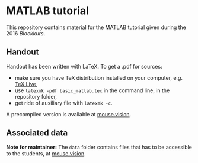 # MATLAB tutorial

This repository contains material for the MATLAB tutorial given during the 2016
*Blockkurs*.


## Handout

Handout has been written with LaTeX. To get a .pdf for sources:

- make sure you have TeX distribution installed on your computer, e.g.
  [TeX Live](https://www.tug.org/texlive/),
- use `latexmk -pdf basic_matlab.tex` in the command line, in the repository
  folder,
- get ride of auxiliary file with `latexmk -c`.

A precompiled version is available at
[mouse.vision](http://mouse.vision/basic_matlab.pdf).


## Associated data

**Note for maintainer:** The `data` folder contains files that has to be
accessible to the students, at [mouse.vision](http://mouse.vision).